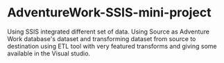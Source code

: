 # AdventureWork-SSIS-mini-project
Using SSIS integrated different set of data.
Using Source as Adventure Work database's dataset and transforming dataset from source to destination using ETL tool
with very featured transforms and giving some available in the Visual studio.
